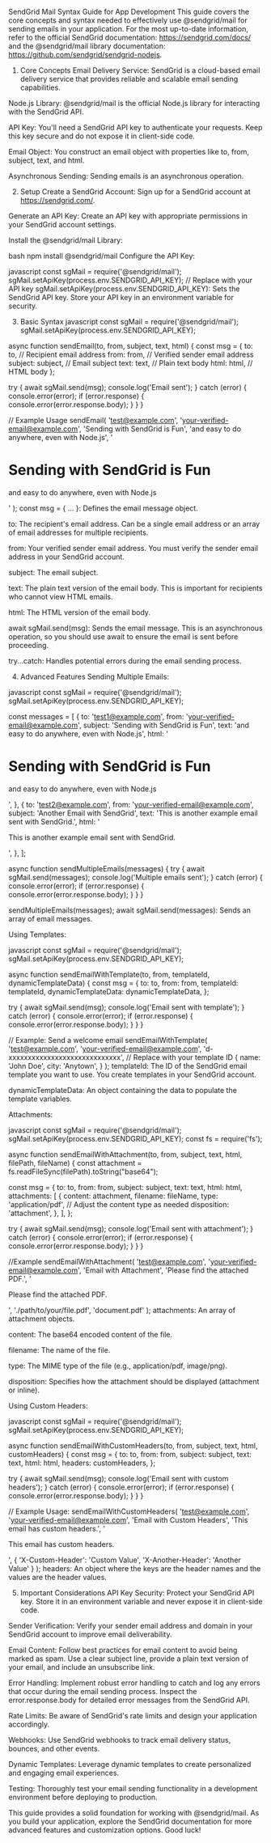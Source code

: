 SendGrid Mail Syntax Guide for App Development
This guide covers the core concepts and syntax needed to effectively use @sendgrid/mail for sending emails in your application. For the most up-to-date information, refer to the official SendGrid documentation: https://sendgrid.com/docs/ and the @sendgrid/mail library documentation: https://github.com/sendgrid/sendgrid-nodejs.

1. Core Concepts
Email Delivery Service: SendGrid is a cloud-based email delivery service that provides reliable and scalable email sending capabilities.

Node.js Library: @sendgrid/mail is the official Node.js library for interacting with the SendGrid API.

API Key: You'll need a SendGrid API key to authenticate your requests. Keep this key secure and do not expose it in client-side code.

Email Object: You construct an email object with properties like to, from, subject, text, and html.

Asynchronous Sending: Sending emails is an asynchronous operation.

2. Setup
Create a SendGrid Account: Sign up for a SendGrid account at https://sendgrid.com/.

Generate an API Key: Create an API key with appropriate permissions in your SendGrid account settings.

Install the @sendgrid/mail Library:

bash
npm install @sendgrid/mail
Configure the API Key:

javascript
const sgMail = require('@sendgrid/mail');
sgMail.setApiKey(process.env.SENDGRID_API_KEY); // Replace with your API key
sgMail.setApiKey(process.env.SENDGRID_API_KEY): Sets the SendGrid API key. Store your API key in an environment variable for security.

3. Basic Syntax
javascript
const sgMail = require('@sendgrid/mail');
sgMail.setApiKey(process.env.SENDGRID_API_KEY);

async function sendEmail(to, from, subject, text, html) {
  const msg = {
    to: to, // Recipient email address
    from: from, // Verified sender email address
    subject: subject, // Email subject
    text: text, // Plain text body
    html: html, // HTML body
  };

  try {
    await sgMail.send(msg);
    console.log('Email sent');
  } catch (error) {
    console.error(error);
    if (error.response) {
      console.error(error.response.body);
    }
  }
}

// Example Usage
sendEmail(
  'test@example.com',
  'your-verified-email@example.com',
  'Sending with SendGrid is Fun',
  'and easy to do anywhere, even with Node.js',
  '<h1>Sending with SendGrid is Fun</h1><p>and easy to do anywhere, even with Node.js</p>'
);
const msg = { ... }: Defines the email message object.

to: The recipient's email address. Can be a single email address or an array of email addresses for multiple recipients.

from: Your verified sender email address. You must verify the sender email address in your SendGrid account.

subject: The email subject.

text: The plain text version of the email body. This is important for recipients who cannot view HTML emails.

html: The HTML version of the email body.

await sgMail.send(msg): Sends the email message. This is an asynchronous operation, so you should use await to ensure the email is sent before proceeding.

try...catch: Handles potential errors during the email sending process.

4. Advanced Features
Sending Multiple Emails:

javascript
const sgMail = require('@sendgrid/mail');
sgMail.setApiKey(process.env.SENDGRID_API_KEY);

const messages = [
  {
    to: 'test1@example.com',
    from: 'your-verified-email@example.com',
    subject: 'Sending with SendGrid is Fun',
    text: 'and easy to do anywhere, even with Node.js',
    html: '<h1>Sending with SendGrid is Fun</h1><p>and easy to do anywhere, even with Node.js</p>',
  },
  {
    to: 'test2@example.com',
    from: 'your-verified-email@example.com',
    subject: 'Another Email with SendGrid',
    text: 'This is another example email sent with SendGrid.',
    html: '<p>This is another example email sent with SendGrid.</p>',
  },
];

async function sendMultipleEmails(messages) {
  try {
    await sgMail.send(messages);
    console.log('Multiple emails sent');
  } catch (error) {
    console.error(error);
    if (error.response) {
      console.error(error.response.body);
    }
  }
}

sendMultipleEmails(messages);
await sgMail.send(messages): Sends an array of email messages.

Using Templates:

javascript
const sgMail = require('@sendgrid/mail');
sgMail.setApiKey(process.env.SENDGRID_API_KEY);

async function sendEmailWithTemplate(to, from, templateId, dynamicTemplateData) {
  const msg = {
    to: to,
    from: from,
    templateId: templateId,
    dynamicTemplateData: dynamicTemplateData,
  };

  try {
    await sgMail.send(msg);
    console.log('Email sent with template');
  } catch (error) {
    console.error(error);
    if (error.response) {
      console.error(error.response.body);
    }
  }
}

// Example: Send a welcome email
sendEmailWithTemplate(
  'test@example.com',
  'your-verified-email@example.com',
  'd-xxxxxxxxxxxxxxxxxxxxxxxxxxxxx', // Replace with your template ID
  {
    name: 'John Doe',
    city: 'Anytown',
  }
);
templateId: The ID of the SendGrid email template you want to use. You create templates in your SendGrid account.

dynamicTemplateData: An object containing the data to populate the template variables.

Attachments:

javascript
const sgMail = require('@sendgrid/mail');
sgMail.setApiKey(process.env.SENDGRID_API_KEY);
const fs = require('fs');

async function sendEmailWithAttachment(to, from, subject, text, html, filePath, fileName) {
  const attachment = fs.readFileSync(filePath).toString("base64");

  const msg = {
    to: to,
    from: from,
    subject: subject,
    text: text,
    html: html,
    attachments: [
      {
        content: attachment,
        filename: fileName,
        type: 'application/pdf', // Adjust the content type as needed
        disposition: 'attachment',
      },
    ],
  };

  try {
    await sgMail.send(msg);
    console.log('Email sent with attachment');
  } catch (error) {
    console.error(error);
    if (error.response) {
      console.error(error.response.body);
    }
  }
}

//Example
sendEmailWithAttachment(
  'test@example.com',
  'your-verified-email@example.com',
  'Email with Attachment',
  'Please find the attached PDF.',
  '<p>Please find the attached PDF.</p>',
  './path/to/your/file.pdf',
  'document.pdf'
);
attachments: An array of attachment objects.

content: The base64 encoded content of the file.

filename: The name of the file.

type: The MIME type of the file (e.g., application/pdf, image/png).

disposition: Specifies how the attachment should be displayed (attachment or inline).

Using Custom Headers:

javascript
 const sgMail = require('@sendgrid/mail');
 sgMail.setApiKey(process.env.SENDGRID_API_KEY);

async function sendEmailWithCustomHeaders(to, from, subject, text, html, customHeaders) {
  const msg = {
    to: to,
    from: from,
    subject: subject,
    text: text,
    html: html,
    headers: customHeaders,
  };

  try {
    await sgMail.send(msg);
    console.log('Email sent with custom headers');
  } catch (error) {
    console.error(error);
    if (error.response) {
      console.error(error.response.body);
    }
  }
}

// Example Usage:
sendEmailWithCustomHeaders(
  'test@example.com',
  'your-verified-email@example.com',
  'Email with Custom Headers',
  'This email has custom headers.',
  '<p>This email has custom headers.</p>',
  {
    'X-Custom-Header': 'Custom Value',
    'X-Another-Header': 'Another Value'
  }
);
headers: An object where the keys are the header names and the values are the header values.

5. Important Considerations
API Key Security: Protect your SendGrid API key. Store it in an environment variable and never expose it in client-side code.

Sender Verification: Verify your sender email address and domain in your SendGrid account to improve email deliverability.

Email Content: Follow best practices for email content to avoid being marked as spam. Use a clear subject line, provide a plain text version of your email, and include an unsubscribe link.

Error Handling: Implement robust error handling to catch and log any errors that occur during the email sending process. Inspect the error.response.body for detailed error messages from the SendGrid API.

Rate Limits: Be aware of SendGrid's rate limits and design your application accordingly.

Webhooks: Use SendGrid webhooks to track email delivery status, bounces, and other events.

Dynamic Templates: Leverage dynamic templates to create personalized and engaging email experiences.

Testing: Thoroughly test your email sending functionality in a development environment before deploying to production.

This guide provides a solid foundation for working with @sendgrid/mail. As you build your application, explore the SendGrid documentation for more advanced features and customization options. Good luck!